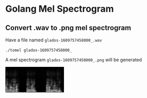 # Golang Mel Spectrogram

## Convert .wav to .png mel spectrogram

Have a file named `glados-1609757458000_.wav`

`./tomel glados-1609757458000_`

A mel spectrogram `glados-1609757458000_.png` will be generated

![I am neural network, and I’m learning. I hope you learn with me.](glados-1609757458000_.png "Glados")
